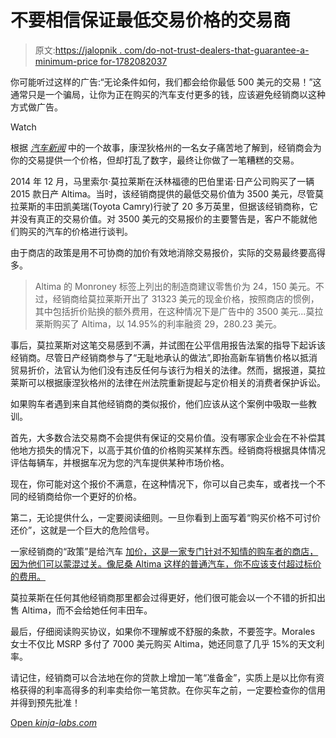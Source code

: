 # 不要相信保证最低交易价格的交易商

> 原文:[https://jalopnik . com/do-not-trust-dealers-that-guarantee-a-minimum-price for-1782082037](https://jalopnik.com/do-not-trust-dealers-that-guarantee-a-minimum-price-for-1782082037)

你可能听过这样的广告:“无论条件如何，我们都会给你最低 500 美元的交易！”这通常只是一个骗局，让你为正在购买的汽车支付更多的钱，应该避免经销商以这种方式做广告。

Watch

根据 [*汽车新闻*](http://www.autonews.com/article/20160615/LEGALFILE/306159996/altima-deal-was-bad-bargain-but-nissan-dealer-disclosed-terms-court) 中的一个故事，康涅狄格州的一名女子痛苦地了解到，经销商会为你的交易提供一个价格，但却打乱了数字，最终让你做了一笔糟糕的交易。

2014 年 12 月，马里索尔·莫拉莱斯在沃林福德的巴伯里诺·日产公司购买了一辆 2015 款日产 Altima。当时，该经销商提供的最低交易价值为 3500 美元，尽管莫拉莱斯的丰田凯美瑞(Toyota Camry)行驶了 20 多万英里，但据该经销商称，它并没有真正的交易价值。对 3500 美元的交易报价的主要警告是，客户不能就他们购买的汽车的价格进行谈判。

由于商店的政策是用不可协商的加价有效地消除交易报价，实际的交易最终要高得多。

> Altima 的 Monroney 标签上列出的制造商建议零售价为 24，150 美元。不过，经销商给莫拉莱斯开出了 31323 美元的现金价格，按照商店的惯例，其中包括折价贴换的额外费用，在这种情况下是广告中的 3500 美元...莫拉莱斯购买了 Altima，以 14.95%的利率融资 29，280.23 美元。

事后，莫拉莱斯对这笔交易感到不满，并试图在公平信用报告法案的指导下起诉该经销商。尽管日产经销商参与了“无耻地承认的做法”,即抬高新车销售价格以抵消贸易折价，法官认为他们没有违反任何与该行为相关的法律。然而，据报道，莫拉莱斯可以根据康涅狄格州的法律在州法院重新提起与定价相关的消费者保护诉讼。

如果购车者遇到来自其他经销商的类似报价，他们应该从这个案例中吸取一些教训。

首先，大多数合法交易商不会提供有保证的交易价值。没有哪家企业会在不补偿其他地方损失的情况下，以高于其价值的价格购买某样东西。经销商将根据具体情况评估每辆车，并根据车况为您的汽车提供某种市场价格。

现在，你可能对这个报价不满意，在这种情况下，你可以自己卖车，或者找一个不同的经销商给你一个更好的价格。

第二，无论提供什么，一定要阅读细则。一旦你看到上面写着“购买价格不可讨价还价”，这就是一个巨大的危险信号。

一家经销商的“政策”是给汽车 [加价，这是一家专门针对不知情的购车者的商店，因为他们可以蒙混过关。像尼桑 Altima 这样的普通汽车，你不应该支付超过标价的费用。](https://jalopnik.com/how-to-spot-a-shady-car-dealer-1726958196)

莫拉莱斯在任何其他经销商那里都会过得更好，他们很可能会以一个不错的折扣出售 Altima，而不会给她任何丰田车。

最后，仔细阅读购买协议，如果你不理解或不舒服的条款，不要签字。Morales 女士不仅比 MSRP 多付了 7000 美元购买 Altima，她还同意了几乎 15%的天文利率。

请记住，经销商可以合法地在你的贷款上增加一笔“准备金”，实质上是以比你有资格获得的利率高得多的利率卖给你一笔贷款。在你买车之前，一定要检查你的信用并得到预先批准！

[Open *kinja-labs.com*](http://kinja-labs.com/related-widget/?posts=1753146375,1691566036,1778159802&title=Recommended%20stories)